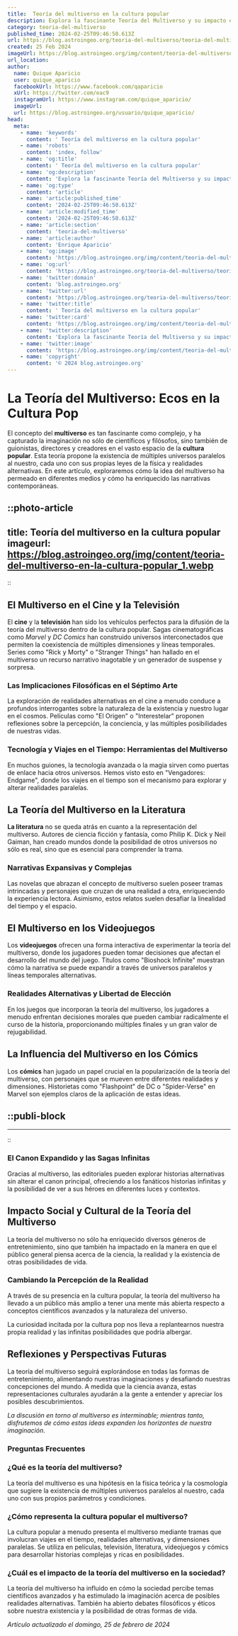 ```yaml
---
title:  Teoría del multiverso en la cultura popular
description: Explora la fascinante Teoría del Multiverso y su impacto en la cultura popular, desde cine hasta literatura. Descubre otros universos posibles.
category: teoria-del-multiverso
published_time: 2024-02-25T09:46:50.613Z
url: https://blog.astroingeo.org/teoria-del-multiverso/teoria-del-multiverso-en-la-cultura-popular
created: 25 Feb 2024
imageUrl: https://blog.astroingeo.org/img/content/teoria-del-multiverso-en-la-cultura-popular_1.webp
url_location:
author:
  name: Quique Aparicio
  user: quique_aparicio
  facebookUrl: https://www.facebook.com/qaparicio
  xUrl: https://twitter.com/eac9
  instagramUrl: https://www.instagram.com/quique_aparicio/
  imageUrl: 
  url: https://blog.astroingeo.org/usuario/quique_aparicio/
head:
  meta:
    - name: 'keywords'
      content: ' Teoría del multiverso en la cultura popular'
    - name: 'robots'
      content: 'index, follow'
    - name: 'og:title'
      content: ' Teoría del multiverso en la cultura popular'
    - name: 'og:description'
      content: 'Explora la fascinante Teoría del Multiverso y su impacto en la cultura popular, desde cine hasta literatura. Descubre otros universos posibles.'
    - name: 'og:type'
      content: 'article'
    - name: 'article:published_time'
      content: '2024-02-25T09:46:50.613Z'
    - name: 'article:modified_time'
      content: '2024-02-25T09:46:50.613Z'
    - name: 'article:section'
      content: 'teoria-del-multiverso'
    - name: 'article:author'
      content: 'Enrique Aparicio'
    - name: 'og:image'
      content: 'https://blog.astroingeo.org/img/content/teoria-del-multiverso-en-la-cultura-popular_1.webp'
    - name: 'og:url'
      content: 'https://blog.astroingeo.org/teoria-del-multiverso/teoria-del-multiverso-en-la-cultura-popular'
    - name: 'twitter:domain'
      content: 'blog.astroingeo.org'
    - name: 'twitter:url'
      content: 'https://blog.astroingeo.org/teoria-del-multiverso/teoria-del-multiverso-en-la-cultura-popular'
    - name: 'twitter:title'
      content: ' Teoría del multiverso en la cultura popular'
    - name: 'twitter:card'
      content: 'https://blog.astroingeo.org/img/content/teoria-del-multiverso-en-la-cultura-popular_1.webp'
    - name: 'twitter:description'
      content: 'Explora la fascinante Teoría del Multiverso y su impacto en la cultura popular, desde cine hasta literatura. Descubre otros universos posibles.'
    - name: 'twitter:image'
      content: 'https://blog.astroingeo.org/img/content/teoria-del-multiverso-en-la-cultura-popular_1.webp'
    - name: 'copyright'
      content: '© 2024 blog.astroingeo.org'
---
```

# La Teoría del Multiverso: Ecos en la Cultura Pop

El concepto del **multiverso** es tan fascinante como complejo, y ha capturado la imaginación no sólo de científicos y filósofos, sino también de guionistas, directores y creadores en el vasto espacio de la **cultura popular**. Esta teoría propone la existencia de múltiples universos paralelos al nuestro, cada uno con sus propias leyes de la física y realidades alternativas. En este artículo, exploraremos cómo la idea del multiverso ha permeado en diferentes medios y cómo ha enriquecido las narrativas contemporáneas.


::photo-article
---
title:  Teoría del multiverso en la cultura popular
imageurl: https://blog.astroingeo.org/img/content/teoria-del-multiverso-en-la-cultura-popular_1.webp
---
::


## El Multiverso en el Cine y la Televisión

El **cine** y la **televisión** han sido los vehículos perfectos para la difusión de la teoría del multiverso dentro de la cultura popular. Sagas cinematográficas como *Marvel* y *DC Comics* han construido universos interconectados que permiten la coexistencia de múltiples dimensiones y líneas temporales. Series como "Rick y Morty" o "Stranger Things" han hallado en el multiverso un recurso narrativo inagotable y un generador de suspense y sorpresa.

### Las Implicaciones Filosóficas en el Séptimo Arte

La exploración de realidades alternativas en el cine a menudo conduce a profundos interrogantes sobre la naturaleza de la existencia y nuestro lugar en el cosmos. Películas como "El Origen" o "Interestelar" proponen reflexiones sobre la percepción, la conciencia, y las múltiples posibilidades de nuestras vidas.

### Tecnología y Viajes en el Tiempo: Herramientas del Multiverso

En muchos guiones, la tecnología avanzada o la magia sirven como puertas de enlace hacia otros universos. Hemos visto esto en "Vengadores: Endgame", donde los viajes en el tiempo son el mecanismo para explorar y alterar realidades paralelas.

## La Teoría del Multiverso en la Literatura

**La literatura** no se queda atrás en cuanto a la representación del multiverso. Autores de ciencia ficción y fantasía, como Philip K. Dick y Neil Gaiman, han creado mundos donde la posibilidad de otros universos no sólo es real, sino que es esencial para comprender la trama.

### Narrativas Expansivas y Complejas

Las novelas que abrazan el concepto de multiverso suelen poseer tramas intrincadas y personajes que cruzan de una realidad a otra, enriqueciendo la experiencia lectora. Asimismo, estos relatos suelen desafiar la linealidad del tiempo y el espacio.

## El Multiverso en los Videojuegos

Los **videojuegos** ofrecen una forma interactiva de experimentar la teoría del multiverso, donde los jugadores pueden tomar decisiones que afectan el desarrollo del mundo del juego. Títulos como "Bioshock Infinite" muestran cómo la narrativa se puede expandir a través de universos paralelos y líneas temporales alternativas.

### Realidades Alternativas y Libertad de Elección

En los juegos que incorporan la teoría del multiverso, los jugadores a menudo enfrentan decisiones morales que pueden cambiar radicalmente el curso de la historia, proporcionando múltiples finales y un gran valor de rejugabilidad.

## La Influencia del Multiverso en los Cómics

Los **cómics** han jugado un papel crucial en la popularización de la teoría del multiverso, con personajes que se mueven entre diferentes realidades y dimensiones. Historietas como "Flashpoint" de DC o "Spider-Verse" en Marvel son ejemplos claros de la aplicación de estas ideas.


  ::publi-block
  ---
  ---
  ::
  
  
### El Canon Expandido y las Sagas Infinitas

Gracias al multiverso, las editoriales pueden explorar historias alternativas sin alterar el canon principal, ofreciendo a los fanáticos historias infinitas y la posibilidad de ver a sus héroes en diferentes luces y contextos.

## Impacto Social y Cultural de la Teoría del Multiverso

La teoría del multiverso no sólo ha enriquecido diversos géneros de entretenimiento, sino que también ha impactado en la manera en que el público general piensa acerca de la ciencia, la realidad y la existencia de otras posibilidades de vida.

### Cambiando la Percepción de la Realidad

A través de su presencia en la cultura popular, la teoría del multiverso ha llevado a un público más amplio a tener una mente más abierta respecto a conceptos científicos avanzados y la naturaleza del universo.

La curiosidad incitada por la cultura pop nos lleva a replantearnos nuestra propia realidad y las infinitas posibilidades que podría albergar. 

## Reflexiones y Perspectivas Futuras

La teoría del multiverso seguirá explorándose en todas las formas de entretenimiento, alimentando nuestras imaginaciones y desafiando nuestras concepciones del mundo. A medida que la ciencia avanza, estas representaciones culturales ayudarán a la gente a entender y apreciar los posibles descubrimientos.

*La discusión en torno al multiverso es interminable; mientras tanto, disfrutemos de cómo estas ideas expanden los horizontes de nuestra imaginación.*

### Preguntas Frecuentes

### ¿Qué es la teoría del multiverso?
La teoría del multiverso es una hipótesis en la física teórica y la cosmología que sugiere la existencia de múltiples universos paralelos al nuestro, cada uno con sus propios parámetros y condiciones.

### ¿Cómo representa la cultura popular el multiverso?
La cultura popular a menudo presenta el multiverso mediante tramas que involucran viajes en el tiempo, realidades alternativas, y dimensiones paralelas. Se utiliza en películas, televisión, literatura, videojuegos y cómics para desarrollar historias complejas y ricas en posibilidades.

### ¿Cuál es el impacto de la teoría del multiverso en la sociedad?
La teoría del multiverso ha influido en cómo la sociedad percibe temas científicos avanzados y ha estimulado la imaginación acerca de posibles realidades alternativas. También ha abierto debates filosóficos y éticos sobre nuestra existencia y la posibilidad de otras formas de vida.

_Artículo actualizado el domingo, 25 de febrero de 2024_